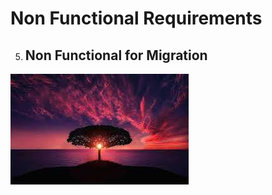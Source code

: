 # Non Functional Requirements

5. ## **Non Functional** for Migration

![test.png](../assets/test.png)